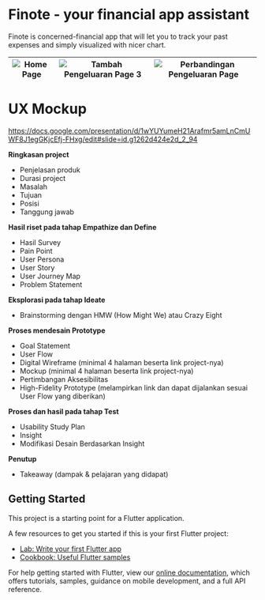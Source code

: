 # Finote - your financial app assistant

Finote is concerned-financial app that will let you to track your past expenses and simply visualized with nicer chart.

|![Home Page](https://user-images.githubusercontent.com/40289741/165458313-bb174778-f37e-4fa2-ad94-3c9ac344d6f9.png)|![Tambah Pengeluaran Page 3](https://user-images.githubusercontent.com/40289741/165458447-7c266cc5-de1e-4440-95d0-62f7aea656b1.png) |![Perbandingan Pengeluaran Page](https://user-images.githubusercontent.com/40289741/165458455-edfa14a3-cf57-4744-ad6a-73d5dbe3cfac.png)                         |
|----------------|-------------------------------|-----------------------------|


# UX Mockup


https://docs.google.com/presentation/d/1wYUYumeH21Arafmr5amLnCmUWF8J1egGKjcEfj-FHxg/edit#slide=id.g1262d424e2d_2_94 


**Ringkasan project**
- Penjelasan produk
- Durasi project
- Masalah
- Tujuan
- Posisi
- Tanggung jawab


**Hasil riset pada tahap Empathize dan Define**
- Hasil Survey
- Pain Point
- User Persona
- User Story
- User Journey Map
- Problem Statement


**Eksplorasi pada tahap Ideate**
- Brainstorming dengan HMW (How Might We) atau Crazy Eight


**Proses mendesain Prototype**
- Goal Statement
- User Flow
- Digital Wireframe (minimal 4 halaman beserta link project-nya)
- Mockup (minimal 4 halaman beserta link project-nya)
- Pertimbangan Aksesibilitas 
- High-Fidelity Prototype (melampirkan link dan dapat dijalankan sesuai User Flow yang diberikan)


**Proses dan hasil pada tahap Test**
- Usability Study Plan
- Insight
- Modifikasi Desain Berdasarkan Insight


**Penutup**
- Takeaway (dampak & pelajaran yang didapat)


## Getting Started

This project is a starting point for a Flutter application.

A few resources to get you started if this is your first Flutter project:

- [Lab: Write your first Flutter app](https://flutter.dev/docs/get-started/codelab)
- [Cookbook: Useful Flutter samples](https://flutter.dev/docs/cookbook)

For help getting started with Flutter, view our
[online documentation](https://flutter.dev/docs), which offers tutorials,
samples, guidance on mobile development, and a full API reference.

